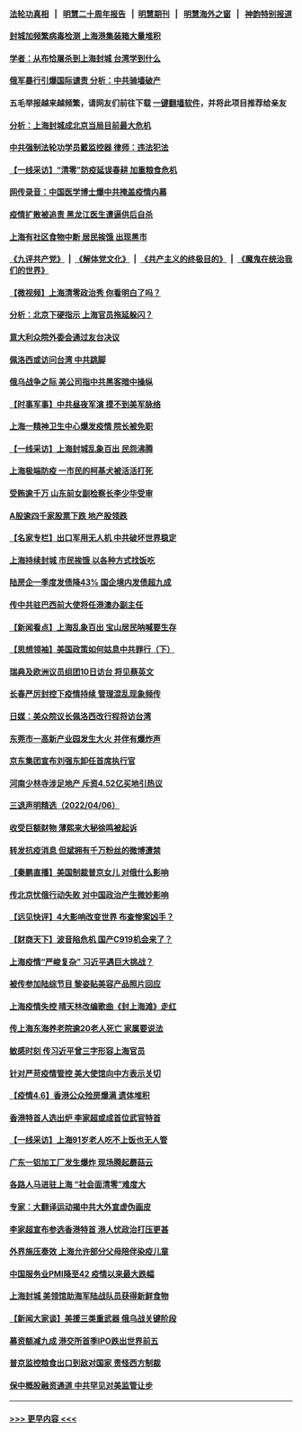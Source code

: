 #### [法轮功真相](https://github.com/gfw-breaker/truth/blob/master/README.md?t=0) &nbsp;&nbsp;|&nbsp;&nbsp; [明慧二十周年报告](https://github.com/gfw-breaker/mh-reports/blob/master/README.md?t=0) &nbsp;&nbsp;|&nbsp;&nbsp;[明慧期刊](https://github.com/gfw-breaker/mh-qikan) &nbsp;&nbsp;|&nbsp;&nbsp; [明慧海外之窗](https://github.com/gfw-breaker/mh-news/blob/master/README.md?t=0) &nbsp;&nbsp;|&nbsp;&nbsp; [神韵特别报道](https://github.com/gfw-breaker/mh-news/blob/master/shenyun.md?t=0)
#### [封城加频繁病毒检测 上海港集装箱大量堆积](../pages/nsc413/n13702521.md?t=04080601) 
#### [学者：从布恰屠杀到上海封城 台湾学到什么](../pages/nsc413/n13702620.md?t=04080601) 
#### [俄军暴行引爆国际谴责 分析：中共骑墙破产](../pages/nsc413/n13702642.md?t=04080601) 
#### 五毛举报越来越频繁，请网友们前往下载 [一键翻墙软件](https://github.com/gfw-breaker/ssr-accounts)，并将此项目推荐给亲友
#### [分析：上海封城成北京当局目前最大危机](../pages/nsc413/n13702771.md?t=04080601) 
#### [中共强制法轮功学员戴监控器 律师：违法犯法](../pages/nsc413/n13699665.md?t=04080601) 
#### [【一线采访】“清零”防疫延误春耕 加重粮食危机](../pages/nsc413/n13702178.md?t=04080601) 
#### [网传录音：中国医学博士爆中共掩盖疫情内幕](../pages/nsc413/n13700374.md?t=04080601) 
#### [疫情扩散被追责 黑龙江医生遭逼供后自杀](../pages/nsc413/n13702440.md?t=04080601) 
#### [上海有社区食物中断 居民挨饿 出现黑市](../pages/nsc413/n13702546.md?t=04080601) 
#### [《九评共产党》](https://github.com/begood0513/9ping.md/blob/master/README.md) &nbsp;|&nbsp; [《解体党文化》](../../../../jtdwh.md/blob/master/README.md)  &nbsp;|&nbsp; [《共产主义的终极目的》](../../../../gczydzjmd.md/blob/master/README.md) &nbsp;|&nbsp; [《魔鬼在统治我们的世界》](../../../../mgztzwmdsj.md/blob/master/README.md) 
#### [【微视频】上海清零政治秀 你看明白了吗？](../pages/nsc413/n13702447.md?t=04080601) 
#### [分析：北京下硬指示 上海官员拖延躲闪？](../pages/nsc413/n13701515.md?t=04080601) 
#### [意大利众院外委会通过友台决议](../pages/nsc413/n13702123.md?t=04080601) 
#### [佩洛西或访问台湾 中共跳脚](../pages/nsc413/n13702282.md?t=04080601) 
#### [俄乌战争之际 美公司指中共黑客暗中操纵](../pages/nsc413/n13702036.md?t=04080601) 
#### [【时事军事】中共昼夜军演 摸不到美军脉络](../pages/nsc413/n13700402.md?t=04080601) 
#### [上海一精神卫生中心爆发疫情 院长被免职](../pages/nsc413/n13702091.md?t=04080601) 
#### [【一线采访】上海封城乱象百出 民怨沸腾](../pages/nsc413/n13701679.md?t=04080601) 
#### [上海极端防疫 一市民的柯基犬被活活打死](../pages/nsc413/n13701878.md?t=04080601) 
#### [受贿逾千万 山东前女副检察长李少华受审](../pages/nsc413/n13701917.md?t=04080601) 
#### [A股逾四千家股票下跌 地产股领跌](../pages/nsc413/n13701735.md?t=04080601) 
#### [【名家专栏】出口军用无人机 中共破坏世界稳定](../pages/nsc413/n13699664.md?t=04080601) 
#### [上海持续封城 市民挨饿 以各种方式找饭吃](../pages/nsc413/n13700493.md?t=04080601) 
#### [陆房企一季度发债降43% 国企境内发债超九成](../pages/nsc413/n13701051.md?t=04080601) 
#### [传中共驻巴西前大使将任港澳办副主任](../pages/nsc413/n13701265.md?t=04080601) 
#### [【新闻看点】上海乱象百出 宝山居民呐喊要生存](../pages/nsc413/n13700454.md?t=04080601) 
#### [【思想领袖】美国政策如何姑息中共罪行（下）](../pages/nsc413/n13681370.md?t=04080601) 
#### [瑞典及欧洲议员组团10日访台 将见蔡英文](../pages/nsc413/n13701323.md?t=04080601) 
#### [长春严厉封控下疫情持续 管理混乱现象频传](../pages/nsc413/n13701095.md?t=04080601) 
#### [日媒：美众院议长佩洛西改行程将访台湾](../pages/nsc413/n13701040.md?t=04080601) 
#### [东莞市一高新产业园发生大火 并伴有爆炸声](../pages/nsc413/n13701084.md?t=04080601) 
#### [京东集团宣布刘强东卸任首席执行官](../pages/nsc413/n13700924.md?t=04080601) 
#### [河南少林寺涉足地产 斥资4.52亿买地引热议](../pages/nsc413/n13700765.md?t=04080601) 
#### [三退声明精选（2022/04/06）](../pages/nsc413/n13701049.md?t=04080601) 
#### [收受巨额财物 薄熙来大秘徐鸣被起诉](../pages/nsc413/n13700988.md?t=04080601) 
#### [转发抗疫消息 但斌拥有千万粉丝的微博遭禁](../pages/nsc413/n13700009.md?t=04080601) 
#### [【秦鹏直播】美国制裁普京女儿 对俄什么影响](../pages/nsc413/n13700570.md?t=04080601) 
#### [传北京忧俄行动失败 对中国政治产生微妙影响](../pages/nsc413/n13700599.md?t=04080601) 
#### [【远见快评】4大影响改变世界 布查惨案凶手？](../pages/nsc413/n13700549.md?t=04080601) 
#### [【财商天下】波音陷危机 国产C919机会来了？](../pages/nsc413/n13700383.md?t=04080601) 
#### [上海疫情“严峻复杂” 习近平遇巨大挑战？](../pages/nsc413/n13700111.md?t=04080601) 
#### [被传参加陆综节目 黎姿贴美容产品照片回应](../pages/nsc413/n13700350.md?t=04080601) 
#### [上海疫情失控 晴天林改编歌曲《封上海滩》走红](../pages/nsc413/n13700269.md?t=04080601) 
#### [传上海东海养老院逾20老人死亡 家属要说法](../pages/nsc413/n13700306.md?t=04080601) 
#### [敏感时刻 传习近平曾三字形容上海官员](../pages/nsc413/n13698972.md?t=04080601) 
#### [针对严苛疫情管控 美大使馆向中方表示关切](../pages/nsc413/n13700293.md?t=04080601) 
#### [【疫情4.6】香港公众殓房爆满 遗体堆积](../pages/nsc413/n13698701.md?t=04080601) 
#### [香港特首人选出炉 李家超或成首位武官特首](../pages/nsc413/n13700296.md?t=04080601) 
#### [【一线采访】上海91岁老人吃不上饭也无人管](../pages/nsc413/n13699874.md?t=04080601) 
#### [广东一铝加工厂发生爆炸 现场腾起蘑菇云](../pages/nsc413/n13700185.md?t=04080601) 
#### [各路人马进驻上海 “社会面清零”难度大](../pages/nsc413/n13700145.md?t=04080601) 
#### [专家：大翻译运动揭中共大外宣虚伪画皮](../pages/nsc413/n13699999.md?t=04080601) 
#### [李家超宣布参选香港特首 港人忧政治打压更甚](../pages/nsc413/n13700032.md?t=04080601) 
#### [外界施压奏效 上海允许部分父母陪伴染疫儿童](../pages/nsc413/n13700073.md?t=04080601) 
#### [中国服务业PMI降至42 疫情以来最大跌幅](../pages/nsc413/n13699890.md?t=04080601) 
#### [上海封城 美领馆助海军陆战队员获得新鲜食物](../pages/nsc413/n13700041.md?t=04080601) 
#### [【新闻大家谈】美援三类重武器 俄乌战关键阶段](../pages/nsc413/n13698461.md?t=04080601) 
#### [募资额减九成 港交所首季IPO跌出世界前五](../pages/nsc413/n13699964.md?t=04080601) 
#### [普京监控粮食出口到敌对国家 责怪西方制裁](../pages/nsc413/n13699744.md?t=04080601) 
#### [保中概股融资通道 中共罕见对美监管让步](../pages/nsc413/n13698457.md?t=04080601) 

----
#### [ >>> 更早内容 <<< ](../indexes/nsc413-earlier.md)

